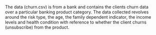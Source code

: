The data (churn.csv) is from a bank and contains the clients churn data over a particular banking product category. 
The data collected revolves around the risk type, the age, the family dependent indicator, the income levels and health condition with reference 
to whether the client churns (unsubscribe) from the product.
